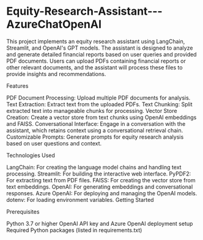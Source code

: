 # Equity-Research-Assistant---AzureChatOpenAI
This project implements an equity research assistant using LangChain, Streamlit, and OpenAI's GPT models. The assistant is designed to analyze and generate detailed financial reports based on user queries and provided PDF documents. Users can upload PDFs containing financial reports or other relevant documents, and the assistant will process these files to provide insights and recommendations.

Features

PDF Document Processing: Upload multiple PDF documents for analysis.
Text Extraction: Extract text from the uploaded PDFs.
Text Chunking: Split extracted text into manageable chunks for processing.
Vector Store Creation: Create a vector store from text chunks using OpenAI embeddings and FAISS.
Conversational Interface: Engage in a conversation with the assistant, which retains context using a conversational retrieval chain.
Customizable Prompts: Generate prompts for equity research analysis based on user questions and context.

Technologies Used

LangChain: For creating the language model chains and handling text processing.
Streamlit: For building the interactive web interface.
PyPDF2: For extracting text from PDF files.
FAISS: For creating the vector store from text embeddings.
OpenAI: For generating embeddings and conversational responses.
Azure OpenAI: For deploying and managing the OpenAI models.
dotenv: For loading environment variables.
Getting Started

Prerequisites

Python 3.7 or higher
OpenAI API key and Azure OpenAI deployment setup
Required Python packages (listed in requirements.txt)
